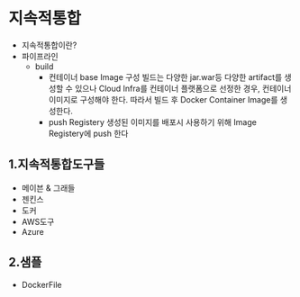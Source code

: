 # 지속적통합
- 지속적통합이란?
- 파이프라인
  - build
    - 컨테이너 base Image 구성
    빌드는 다양한 jar.war등 다양한 artifact를 생성할 수 있으나 Cloud Infra를 컨테이너 플랫폼으로 선정한 경우, 컨테이너 이미지로 구성해야 한다.
    따라서 빌드 후 Docker Container Image를 생성한다.
    - push Registery 
    생성된 이미지를 배포시 사용하기 위해 Image Registery에 push 한다

## 1.지속적통합도구들
- 메이븐 & 그래들
- 젠킨스
- 도커
- AWS도구
- Azure

## 2.샘플
- DockerFile




